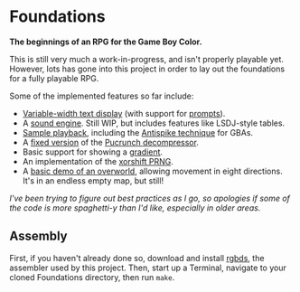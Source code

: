 # Foundations
**The beginnings of an RPG for the Game Boy Color.**

This is still very much a work-in-progress, and isn't properly playable yet. However, lots has gone into this project in order to lay out the foundations for a fully playable RPG.

Some of the implemented features so far include:
- [Variable-width text display](Strings/) (with support for [prompts](Strings/Prompts.asm)).
- A [sound engine](Sound/). Still WIP, but includes features like LSDJ-style tables.
- [Sample playback](Sound/Samples/), including the [Antispike technique](http://blog.gg8.se/wordpress/2013/02/11/gameboy-project-week-6-can-i-have-an-a-men/) for GBAs.
- A [fixed version](https://github.com/mist64/pucrunch/pull/1) of the [Pucrunch decompressor](lib/Pucrunch.asm).
- Basic support for showing a [gradient](Main.asm#L743).
- An implementation of the [xorshift PRNG](Subroutines.asm#L185).
- A [basic demo of an overworld](OverworldGameLoop.asm), allowing movement in eight directions. It's in an endless empty map, but still!

*I've been trying to figure out best practices as I go, so apologies if some of the code is more spaghetti-y than I'd like, especially in older areas.*

## Assembly
First, if you haven't already done so, download and install [rgbds](https://github.com/bentley/rgbds), the assembler used by this project. Then, start up a Terminal, navigate to your cloned Foundations directory, then run `make`.
